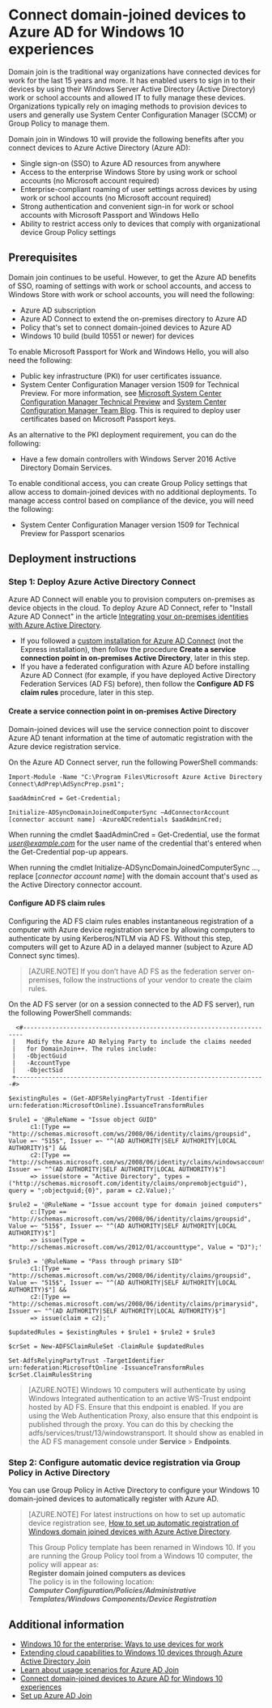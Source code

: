 <properties
	pageTitle="Connect domain-joined devices to Azure AD for Windows 10 experiences | Microsoft Azure"
	description="Explains how administrators can configure Group Policy to enable devices to be domain-joined to the enterprise network."
	services="active-directory"
	documentationCenter=""
	authors="femila"
	manager="swadhwa"
	editor=""
	tags="azure-classic-portal"/>

<tags
	ms.service="active-directory"
	ms.workload="identity"
	ms.tgt_pltfrm="na"
	ms.devlang="na"
	ms.topic="article"
	ms.date="09/27/2016"
	ms.author="femila"/>

# Connect domain-joined devices to Azure AD for Windows 10 experiences

Domain join is the traditional way organizations have connected devices for work for the last 15 years and more. It has enabled users to sign in to their devices by using their Windows Server Active Directory (Active Directory) work or school accounts and allowed IT to fully manage these devices. Organizations typically rely on imaging methods to provision devices to users and generally use System Center Configuration Manager (SCCM) or Group Policy to manage them.

Domain join in Windows 10 will provide the following benefits after you connect devices to Azure Active Directory (Azure AD):

- Single sign-on (SSO) to Azure AD resources from anywhere
- Access to the enterprise Windows Store by using work or school accounts (no Microsoft account required)
- Enterprise-compliant roaming of user settings across devices by using work or school accounts (no Microsoft account required)
- Strong authentication and convenient sign-in for work or school accounts with Microsoft Passport and Windows Hello
- Ability to restrict access only to devices that comply with organizational device Group Policy settings

## Prerequisites

Domain join continues to be useful. However, to get the Azure AD benefits of SSO, roaming of settings with work or school accounts, and access to Windows Store with work or school accounts, you will need the following:

- Azure AD subscription
- Azure AD Connect to extend the on-premises directory to Azure AD
- Policy that's set to connect domain-joined devices to Azure AD
- Windows 10 build (build 10551 or newer) for devices

To enable Microsoft Passport for Work and Windows Hello, you will also need the following:

- Public key infrastructure (PKI) for user certificates issuance.
- System Center Configuration Manager version 1509 for Technical Preview. For more information, see [Microsoft System Center Configuration Manager Technical Preview](https://technet.microsoft.com/library/dn965439.aspx#BKMK_TP3Update) and [System Center Configuration Manager Team Blog](http://blogs.technet.com/b/configmgrteam/archive/2015/09/23/now-available-update-for-system-center-config-manager-tp3.aspx). This is required to deploy user certificates based on Microsoft Passport keys.

As an alternative to the PKI deployment requirement, you can do the following:

- Have a few domain controllers with Windows Server 2016 Active Directory Domain Services.

To enable conditional access, you can create Group Policy settings that allow access to domain-joined devices with no additional deployments. To manage access control based on compliance of the device, you will need the following:

- System Center Configuration Manager version 1509 for Technical Preview for Passport scenarios

## Deployment instructions



### Step 1: Deploy Azure Active Directory Connect

Azure AD Connect will enable you to provision computers on-premises as device objects in the cloud. To deploy Azure AD Connect, refer to "Install Azure AD Connect" in the article [Integrating your on-premises identities with Azure Active Directory](active-directory-aadconnect.md#install-azure-ad-connect).

 - If you followed a [custom installation for Azure AD Connect](active-directory-aadconnect-get-started-custom.md) (not the Express installation), then follow the procedure **Create a service connection point in on-premises Active Directory**, later in this step.
 - If you have a federated configuration with Azure AD before installing Azure AD Connect (for example, if you have deployed Active Directory Federation Services (AD FS) before), then follow the **Configure AD FS claim rules** procedure, later in this step.

#### Create a service connection point in on-premises Active Directory

Domain-joined devices will use the service connection point to discover Azure AD tenant information at the time of automatic registration with the Azure device registration service.

On the Azure AD Connect server, run the following PowerShell commands:

    Import-Module -Name "C:\Program Files\Microsoft Azure Active Directory Connect\AdPrep\AdSyncPrep.psm1";

    $aadAdminCred = Get-Credential;

    Initialize-ADSyncDomainJoinedComputerSync –AdConnectorAccount [connector account name] -AzureADCredentials $aadAdminCred;


When running the cmdlet $aadAdminCred = Get-Credential, use the format *user@example.com* for the user name of the credential that's entered when the Get-Credential pop-up appears.

When running the cmdlet Initialize-ADSyncDomainJoinedComputerSync ..., replace [*connector account name*] with the domain account that's used as the Active Directory connector account.

#### Configure AD FS claim rules
Configuring the AD FS claim rules enables instantaneous registration of a computer with Azure device registration service by allowing computers to authenticate by using Kerberos/NTLM via AD FS. Without this step, computers will get to Azure AD in a delayed manner (subject to Azure AD Connect sync times).

>[AZURE.NOTE]
If you don’t have AD FS as the federation server on-premises, follow the instructions of your vendor to create the claim rules.

On the AD FS server (or on a session connected to the AD FS server), run the following PowerShell commands:

      <#----------------------------------------------------------------------
     |   Modify the Azure AD Relying Party to include the claims needed
     |   for DomainJoin++. The rules include:
     |   -ObjectGuid
     |   -AccountType
     |   -ObjectSid
     +---------------------------------------------------------------------#>

    $existingRules = (Get-ADFSRelyingPartyTrust -Identifier urn:federation:MicrosoftOnline).IssuanceTransformRules

    $rule1 = '@RuleName = "Issue object GUID"
          c1:[Type == "http://schemas.microsoft.com/ws/2008/06/identity/claims/groupsid", Value =~ "515$", Issuer =~ "^(AD AUTHORITY|SELF AUTHORITY|LOCAL AUTHORITY)$"] &&
          c2:[Type == "http://schemas.microsoft.com/ws/2008/06/identity/claims/windowsaccountname", Issuer =~ "^(AD AUTHORITY|SELF AUTHORITY|LOCAL AUTHORITY)$"]
          => issue(store = "Active Directory", types = ("http://schemas.microsoft.com/identity/claims/onpremobjectguid"), query = ";objectguid;{0}", param = c2.Value);'

    $rule2 = '@RuleName = "Issue account type for domain joined computers"
          c:[Type == "http://schemas.microsoft.com/ws/2008/06/identity/claims/groupsid", Value =~ "515$", Issuer =~ "^(AD AUTHORITY|SELF AUTHORITY|LOCAL AUTHORITY)$"]
          => issue(Type = "http://schemas.microsoft.com/ws/2012/01/accounttype", Value = "DJ");'

    $rule3 = '@RuleName = "Pass through primary SID"
          c1:[Type == "http://schemas.microsoft.com/ws/2008/06/identity/claims/groupsid", Value =~ "515$", Issuer =~ "^(AD AUTHORITY|SELF AUTHORITY|LOCAL AUTHORITY)$"] &&
          c2:[Type == "http://schemas.microsoft.com/ws/2008/06/identity/claims/primarysid", Issuer =~ "^(AD AUTHORITY|SELF AUTHORITY|LOCAL AUTHORITY)$"]
          => issue(claim = c2);'

    $updatedRules = $existingRules + $rule1 + $rule2 + $rule3

    $crSet = New-ADFSClaimRuleSet -ClaimRule $updatedRules

    Set-AdfsRelyingPartyTrust -TargetIdentifier urn:federation:MicrosoftOnline -IssuanceTransformRules $crSet.ClaimRulesString

>[AZURE.NOTE]
Windows 10 computers will authenticate by using Windows Integrated authentication to an active WS-Trust endpoint hosted by AD FS. Ensure that this endpoint is enabled. If you are using the Web Authentication Proxy, also ensure that this endpoint is published through the proxy. You can do this by checking the adfs/services/trust/13/windowstransport. It should show as enabled in the AD FS management console under **Service** > **Endpoints**.


### Step 2: Configure automatic device registration via Group Policy in Active Directory

You can use Group Policy in Active Directory to configure your Windows 10 domain-joined devices to automatically register with Azure AD. 

> [AZURE.NOTE]
> For latest instructions on how to set up automatic device registration see, [How to set up automatic registration of Windows domain joined devices with Azure Active Directory](active-directory-conditional-access-automatic-device-registration-setup.md).
>
> This Group Policy template has been renamed in Windows 10. If you are running the Group Policy tool from a Windows 10 computer, the policy will appear as: <br>
> **Register domain joined computers as devices**<br>
> The policy is in the following location:<br>
> ***Computer Configuration/Policies/Administrative Templates/Windows Components/Device Registration***


## Additional information
* [Windows 10 for the enterprise: Ways to use devices for work](active-directory-azureadjoin-windows10-devices-overview.md)
* [Extending cloud capabilities to Windows 10 devices through Azure Active Directory Join](active-directory-azureadjoin-user-upgrade.md)
* [Learn about usage scenarios for Azure AD Join](active-directory-azureadjoin-deployment-aadjoindirect.md)
* [Connect domain-joined devices to Azure AD for Windows 10 experiences](active-directory-azureadjoin-devices-group-policy.md)
* [Set up Azure AD Join](active-directory-azureadjoin-setup.md)
